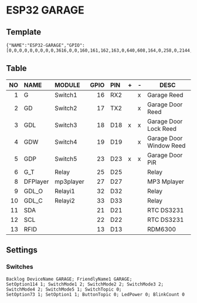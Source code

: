 # ESP32 GARAGE

## Template

```
{"NAME":"ESP32-GARAGE","GPIO":[0,0,0,0,0,0,0,0,0,3616,0,0,160,161,162,163,0,640,608,164,0,258,0,2144,0,0,0,0,256,257,0,0,0,0,0,0],"FLAG":0,"BASE":1}
```

## Table

| NO | NAME | MODULE | GPIO | PIN | + | - | DESC |
|--:|:--|:--|--:|:--|---|---|---|
| 1 | G | Switch1 | 16 | RX2 | | x | Garage Reed |
| 2 | GD | Switch2 | 17 | TX2 | | x | Garage Door Reed |
| 3 | GDL | Switch3 | 18 | D18 | x | x | Garage Door Lock Reed |
| 4 | GDW | Switch4 | 19 | D19 |   | x | Garage Door Window Reed |
| 5 | GDP | Switch5 | 23 | D23 | x | x | Garage Door PiR |
| 6 | G_T | Relay | 25 | D25 | | | Relay |
| 8 | DFPlayer | mp3player | 27 | D27 | | | MP3 Mplayer |
| 9 | GDL_O | Relayi1 | 32 | D32 | | | Relay |
| 10 | GDL_C | Relayi2 | 33 | D33 | | | Relay |
| 11 | SDA | | 21 | D21 | | | RTC DS3231 |
| 12 | SCL | | 22 | D22 | | | RTC DS3231 |
| 13 | RFID | | 13 | D13 | | | RDM6300 |

## Settings
### Switches
```
Backlog DeviceName GARAGE; FriendlyName1 GARAGE; 
SetOption114 1; SwitchMode1 2; SwitchMode2 2; SwitchMode3 2; SwitchMode4 2; SwitchMode5 1; SwitchTopic 0;
SetOption73 1; SetOption1 1; ButtonTopic 0; LedPower 0; BlinkCount 0
```
